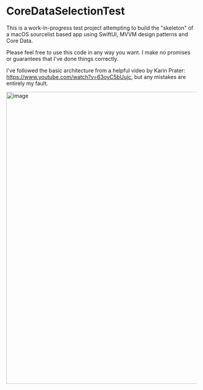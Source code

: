 # CoreDataSelectionTest

This is a work-in-progress test project attempting to build the "skeleton" of a macOS sourcelist based app using SwiftUI, MVVM design patterns and Core Data. 

Please feel free to use this code in any way you want. I make no promises or guarantees that I've done things correctly.

I've followed the basic architecture from a helpful video by Karin Prater: https://www.youtube.com/watch?v=63oyC5bUujc, but any mistakes are entirely my fault.

<img width="774" alt="image" src="https://user-images.githubusercontent.com/1923247/132716920-7480f233-9ed0-4def-96bb-a5f7e09804c1.png">
